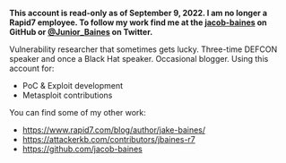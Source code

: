 **This account is read-only as of September 9, 2022. I am no longer a Rapid7 employee. To follow my work find me at the [jacob-baines](https://github.com/jacob-baines) on GitHub or [@Junior_Baines](https://twitter.com/Junior_Baines) on Twitter.**

Vulnerability researcher that sometimes gets lucky. Three-time DEFCON speaker and once a Black Hat speaker. Occasional blogger. Using this account for:

* PoC & Exploit development
* Metasploit contributions

You can find some of my other work:

* https://www.rapid7.com/blog/author/jake-baines/
* https://attackerkb.com/contributors/jbaines-r7
* https://github.com/jacob-baines
